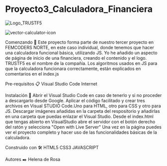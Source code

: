 # Proyecto3_Calculadora_Financiera

![Logo_TRUSTF5](https://github.com/HelenaDR84/Proyecto3_Calculadora_Financiera/assets/149380974/37868104-ede1-432b-8b6c-21ee721bd0ae)

![vector-calculator-icon](https://github.com/HelenaDR84/Proyecto3_Calculadora_Financiera/assets/149380974/ac2b12e5-be5c-4e14-9066-365ab4496afe)

Comenzando 🚀
Este proyecto forma parte de nuestro tercer proyecto en FEMCODERS NORTE, en este caso individual, donde tenemos que hacer una calculadora funcional básica, utilizando JS.
Yo he añadido un aspecto de página de inicio de una financiera, creando el contenido y el logo. TRUSTF5 es el nombre de la compañía.
Los algoritmos usados en JS para que la calculadora funcionara correctamente, están explicados en comentarios en el index.js

Pre-requisitos 📋
Visual Studio Code
Internet

Instalación 🔧
Abrir el Visual Studio Code en caso de tenerlo y si no proceder a descargarlo desde Google.
Aplicar el código facilitado y crear tres archivos en Visual STUDIO Code.Uno para HTML, otro para CSS y otro para JS. 
Descargar imágenes añadidas en la carpeta del respositorio y añadirlas en una carpeta que puedas enlazar el Visual Studio.
Desde el index.html que tengas abierto en VisualStudio abre el servidor con el botón derecho del ratón y selecciona "Open with Live Server"
Una vez en la página puedes ver el proyecto completo y hacer uso de las funcionalidades básicas de la calculadora.

Construido con 🛠️
HTML5
CSS3
JAVASCRIPT

Autores ✒️
Helena de Rosa

